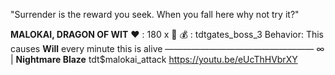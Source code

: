 "Surrender is the reward you seek. When you fall here why not try it?"

__**MALOKAI, DRAGON OF WIT**__
:heart: : 180 x :busts_in_silhouette:
:moneybag: : tdtgates_boss_3
Behavior: This causes __Will__ every minute this is alive
—————————————————
∞  | **Nightmare Blaze** tdt$malokai_attack
https://youtu.be/eUcThHVbrXY